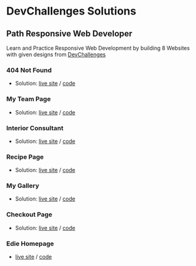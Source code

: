 # DevChallenges Solutions


## Path Responsive Web Developer
Learn and Practice Responsive Web Development by building 8 Websites with given designs from [DevChallenges](https://devchallenges.io/paths/responsive-web-developer)

### **404 Not Found**   
- Solution: [live site](https://amansgz.github.io/css-404-not-found/) / [code](https://github.com/amansgz/css-404-not-found) 

### **My Team Page**  
- Solution: [live site](https://amansgz.github.io/css-my-team-page/) / [code](https://github.com/amansgz/css-my-team-page) 

### **Interior Consultant**  
- Solution: [live site](https://amansgz.github.io/css-interior-consultant/) / [code](https://github.com/amansgz/css-interior-consultant)

### **Recipe Page**  
- Solution: [live site](https://amansgz.github.io/css-recipe-page/) / [code](https://github.com/amansgz/css-recipe-page)

### **My Gallery**  
- Solution: [live site](https://amansgz.github.io/css-my-gallery/) / [code](https://github.com/amansgz/css-my-gallery)

### **Checkout Page**  
- Solution: [live site](https://amansgz.github.io/css-checkout-page/) / [code](https://github.com/amansgz/css-checkout-page)

### **Edie Homepage**   
- [live site](https://amansgz.github.io/css-my-gallery/) / [code](https://github.com/amansgz/css-my-gallery)
